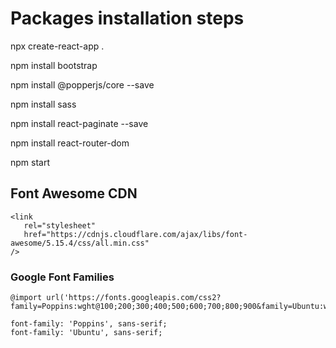 # Packages installation steps

npx create-react-app .

npm install bootstrap

npm install @popperjs/core --save

npm install sass

npm install react-paginate --save

npm install react-router-dom

npm start

## Font Awesome CDN
```
<link
   rel="stylesheet"
   href="https://cdnjs.cloudflare.com/ajax/libs/font-awesome/5.15.4/css/all.min.css"
/>
```

### Google Font Families
```
@import url('https://fonts.googleapis.com/css2?family=Poppins:wght@100;200;300;400;500;600;700;800;900&family=Ubuntu:wght@300;400;500;700&display=swap');

font-family: 'Poppins', sans-serif;
font-family: 'Ubuntu', sans-serif;
```
